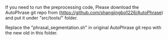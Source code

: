 If you need to run the preprocessing code, Please download the AutoPhrase git repo from (https://github.com/shangjingbo1226/AutoPhrase) and put it under "src/tools/" folder. 

Replace the "phrasal_segmentation.sh" in original AutoPhrase git repo with the new old in this folder. 